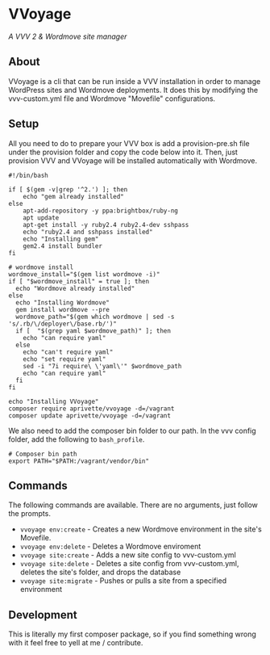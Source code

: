 # VVoyage
_A VVV 2 & Wordmove site manager_

## About
VVoyage is a cli that can be run inside a VVV installation in order to manage WordPress sites and Wordmove deployments.  It does this by modifying the vvv-custom.yml file and Wordmove "Movefile" configurations.

## Setup
All you need to do to prepare your VVV box is add a provision-pre.sh file under the provision folder and copy the code below into it.  Then, just provision VVV and VVoyage will be installed automatically with Wordmove.

```
#!/bin/bash

if [ $(gem -v|grep '^2.') ]; then
    echo "gem already installed"
else
    apt-add-repository -y ppa:brightbox/ruby-ng
    apt update
    apt-get install -y ruby2.4 ruby2.4-dev sshpass
    echo "ruby2.4 and sshpass installed"
    echo "Installing gem"
    gem2.4 install bundler
fi

# wordmove install
wordmove_install="$(gem list wordmove -i)"
if [ "$wordmove_install" = true ]; then
  echo "Wordmove already installed"
else
  echo "Installing Wordmove"
  gem install wordmove --pre
  wordmove_path="$(gem which wordmove | sed -s 's/.rb/\/deployer\/base.rb/')"
  if [  "$(grep yaml $wordmove_path)" ]; then
    echo "can require yaml"
  else
    echo "can't require yaml"
    echo "set require yaml"
    sed -i "7i require\ \'yaml\'" $wordmove_path
    echo "can require yaml"
  fi
fi

echo "Installing VVoyage"
composer require aprivette/vvoyage -d=/vagrant
composer update aprivette/vvoyage -d=/vagrant
```

We also need to add the composer bin folder to our path.  In the vvv config folder, add the following to `bash_profile`.

```
# Composer bin path
export PATH="$PATH:/vagrant/vendor/bin"
```
## Commands
The following commands are available.  There are no arguments, just follow the prompts.

- `vvoyage env:create` - Creates a new Wordmove environment in the site's Movefile.
- `vvoyage env:delete` - Deletes a Wordmove enviroment
- `vvoyage site:create` - Adds a new site config to vvv-custom.yml
- `vvoyage site:delete` - Deletes a site config from vvv-custom.yml, deletes the site's folder, and drops the database
- `vvoyage site:migrate` - Pushes or pulls a site from a specified environment

## Development
This is literally my first composer package, so if you find something wrong with it feel free to yell at me / contribute.
